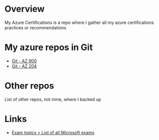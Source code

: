 # Overview

My Azure Certifications is a repo where I gather all my azure certifications practices or recommendations

# My azure repos in Git

- [Git - AZ 900](https://github.com/ulysesrico33/az-900-exam.git)
- [Git - AZ 204](https://github.com/ulysesrico33/az-204-exam.git)

# Other repos

List of other repos, not mine, where I backed up

# Links

- [Exam topics > List of all Microsoft exams](https://www.examtopics.com/exams/microsoft/)
